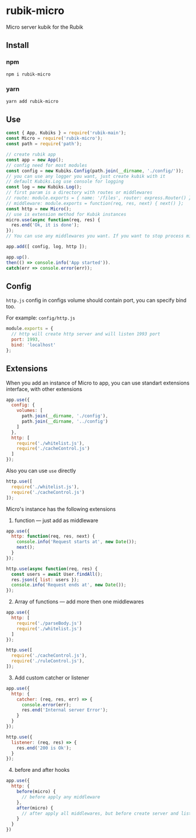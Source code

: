 # rubik-micro
Micro server kubik for the Rubik

## Install

### npm
```bash
npm i rubik-micro
```

### yarn
```bash
yarn add rubik-micro
```

## Use
```javascript
const { App, Kubiks } = require('rubik-main');
const Micro = require('rubik-micro');
const path = require('path');

// create rubik app
const app = new App();
// config need for most modules
const config = new Kubiks.Config(path.join(__dirname, './config/'));
// you can use any logger you want, just create kubik with it
// default Kubiks.Log use console for logging
const log = new Kubiks.Log();
// first param is a directory with routes or middlewares
// route: module.exports = { name: '/files', router: express.Router() };
// middleware: module.exports = function(req, res, next) { next() };
const http = new Micro();
// use is extension method for Kubik instances
micro.use(async function(req, res) {
  res.end('Ok, it is done');
});
// You can use any middlewares you want. If you want to stop process middlewares, just `return false` from middleware.

app.add([ config, log, http ]);

app.up().
then(() => console.info('App started')).
catch(err => console.error(err));
```

## Config
`http.js` config in configs volume should contain port, you can specify bind too.

For example:
`config/http.js`
```javascript
module.exports = {
  // http will create http server and will listen 1993 port
  port: 1993,
  bind: 'localhost'
};
```

## Extensions
When you add an instance of Micro to app, you can use standart extensions interface,
with other extensions
```javascript
app.use({
  config: {
    volumes: [
      path.join(__dirname, './config'),
      path.join(__dirname, '../config')
    ]
  },
  http: [
    require('./whitelist.js'),
    require('./cacheControl.js')
  ]
});
```

Also you can use `use` directly
```javascript
http.use([
  require('./whitelist.js'),
  require('./cacheControl.js')
]);
```

Micro's instance has the following extensions
1. function — just add as middleware

```javascript
app.use({
  http: function(req, res, next) {
    console.info('Request starts at', new Date());
    next();
  }
});

http.use(async function(req, res) {
  const users = await User.findAll();
  res.json({ list: users });
  console.info('Request ends at', new Date());
});
```
2. Array of functions — add more then one middlewares

```javascript
app.use({
  http: [
    require('./parseBody.js')
    require('./whitelist.js')
  ]
});

http.use([
  require('./cacheControl.js'),
  require('./ruleControl.js'),
]);
```
3. Add custom catcher or listener

```javascript
app.use({
  http: {
    catcher: (req, res, err) => {
      console.error(err);
      res.end('Internal server Error');
    }
  }
});

http.use({
  listener: (req, res) => {
    res.end('200 is Ok');
  }
});
```
4. before and after hooks

```javascript
app.use({
  http: {
    before(micro) {
      // before apply any middleware
    },
    after(micro) {
      // after apply all middlewares, but before create server and listen
    }
  }
})
```

